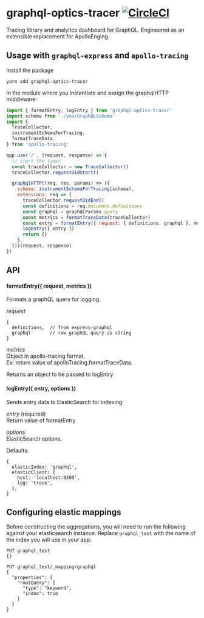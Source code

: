# graphql-optics-tracer [![CircleCI](https://circleci.com/gh/kiwicom/graphql-optics.svg?style=svg)](https://circleci.com/gh/kiwicom/graphql-optics)

Tracing library and analyitcs dashboard for GraphQL. Engineered as an extensible replacement for ApolloEnging.

## Usage with `graphql-express` and `apollo-tracing`

Install the package

```
yarn add graphql-optics-tracer
```

In the module where you instantiate and assign the graphqlHTTP middleware:

```javascript
import { formatEntry, logEntry } from 'graphql-optics-tracer'
import schema from './yourGraphQLSchema'
import {
  TraceCollector,
  instrumentSchemaForTracing,
  formatTraceData,
} from 'apollo-tracing'

app.use('/', (request, response) => {
  // start the timer
  const traceCollector = new TraceCollector()
  traceCollector.requestDidStart()

  graphqlHTTP((req, res, params) => ({
    schema: instrumentSchemaForTracing(schema),
    extensions: req => {
      traceCollector.requestDidEnd()
      const definitions = req.document.definitions
      const graphql = graphQLParams.query
      const metrics = formatTraceData(traceCollector)
      const entry = formatEntry({ request: { definitions, graphql }, metrics })
      logEntry({ entry })
      return {}
    },
  }))(request, response)
})
```

## API

#### formatEntry({ request, metrics })

Formats a graphQL query for logging.

_request_

```
{
  definitions,  // from express-graphql
  graphql       // raw graphQL query as string
}
```

_metrics_  
Object in apollo-tracing format.  
Ex: return value of apolloTracing.formatTraceData.

Returns an object to be passed to logEntry

#### logEntry({ entry, options })

Sends entry data to ElasticSearch for indexing

_entry_ (required)  
Return value of formatEntry

_options_  
ElasticSearch options.

Defaults:

```
{
  elasticIndex: 'graphql',
  elasticClient: {
    host: 'localhost:9200',
    log: 'trace',
  },
}
```

## Configuring elastic mappings

Before constructing the aggregations, you will need to run the following against your elasticsearch instance. Replace `graphql_test` with the name of the index you will use in your app.

```
PUT graphql_test
{}

PUT graphql_test/_mapping/graphql
{
  "properties": {
    "rootQuery": {
      "type": "keyword",
      "index": true
    }
  }
}
```
